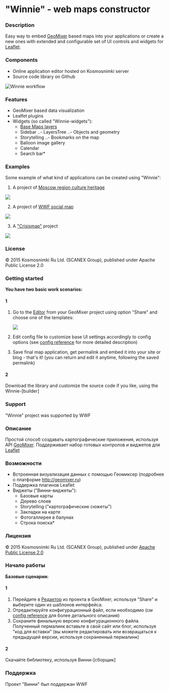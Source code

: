 # "Winnie" - web maps constructor

### Description
Easy way to embed [GeoMixer](http://geomixer.ru/index.php/en) based maps into your applications or create a new ones with extended and configurable set of UI controls and widgets for [Leaflet](http://leafletjs.com/).

### Components
- Online application editor hosted on Kosmosnimki server
- Source code library on Github

![Winnie workflow](http://images.kosmosnimki.ru/demo/winnie/winnie-scheme.png)

### Features
- GeoMixer based data visualization
- Lealfet plugins
- Widgets (so called "Winnie-widgets"):
  - [Base Maps layers](https://github.com/ScanEx/Leaflet.gmxBaseLayersManager)
  - Sidebar
  ..- LayersTree
  ..- Objects and geometry
  - Storytelling
  ..- Bookmarks on the map
  - Balloon image gallery
  - Calendar
  - Search bar*

### Examples

Some example of what kind of applications can be created using "Winnie":

1. A project of [Moscow region culture heritage](http://mosoblculture.ru/map)

![](http://images.kosmosnimki.ru/demo/winnie/app-mosobl.png)

2. A project of [WWF social map](http://en.tigerstrail.ru/#navmap)

![](http://images.kosmosnimki.ru/demo/winnie/app-wwf.png)

3. A ["Crisismap"](http://crisismap.ru) project

![](http://images.kosmosnimki.ru/demo/winnie/app-crisismap.png)

### License

© 2015 Kosmosnimki Ru Ltd. (SCANEX Group), published under Apache Public License 2.0

### Getting started

<b>You have two basic work scenarios:</b>

#### 1
1. Go to the [Editor](http://kosmosnimki.ru/winnie) from your GeoMixer project using option "Share" and choose one of the templates:

	![](http://images.kosmosnimki.ru/demo/winnie/winnie-editor.png)
    
2. Edit config file to customize base UI settings accordingly to config options (see [config reference](https://github.com/Kosmosnimki/winnie/blob/master/docs/config.md) for more detailed description)
3. Save final map application, get permalink and embed it into your site or blog - that's it! (you can return and edit it anytime, following the saved permalink)

#### 2
Download the library and customize the source code if you like, using the Winnie-[builder] <!--написать про сборщик-->

### Support

"Winnie" project was supported by WWF

### Описание
Простой способ создавать картографические приложения, используя API [GeoMixer](http://geomixer.ru). Поддерживает набор готовых контролов и виджетов для [Leaflet](http://leaflet.js)

### Возможности
- Встроенная визуализация данных с помощью Геомиксер (подробнее о платформе http://geomixer.ru)
- Поддержка плагинов Leaflet
- Виджеты ("Винни-виджеты"):
  - Базовые карты
  - Дерево слоев
  - Storytelling ("картографические сюжеты")
  - Закладки на карте
  - Фотогаллерея в балунах
  - Строка поиска*

### Лицензия

© 2015 Kosmosnimki Ru Ltd. (SCANEX Group), published under [Apache Public License 2.0](http://www.apache.org/licenses/LICENSE-2.0)

### Начало работы

<b>Базовые сценарии:</b>

#### 1

1. Перейдите в [Редактор](http://kosmosnimki.ru/winnie) из проекта в GeoMixer, используя "Share" и выберите один из шаблонов интерфейса.
2. Отредактируйте конфигурационный файл, если необходимо (см [config reference](https://github.com/Kosmosnimki/winnie/blob/master/docs/config.md) для более детального описания)
3. Сохраните финальную версию конфигурационного файла. Полученный пермалинк вставьте в свой сайт или блог, используя "код для вставки" (вы можете редактировать или возвращаться к предыдущей версии, используя сохраненный пермалинк)

#### 2
Скачайте библиотеку, используя Винни-[сборщик] <!--написать про сборщик-->
 
### Поддержка

Проект "Винни" был поддержан WWF
